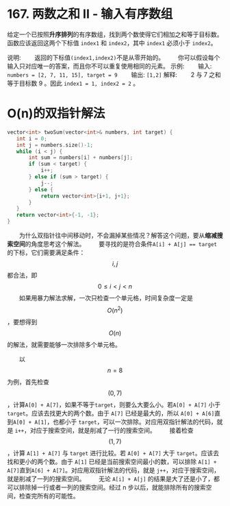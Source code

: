  # 167. 两数之和 II - 输入有序数组

 给定一个已按照**升序排列**的有序数组，找到两个数使得它们相加之和等于目标数。
 函数应该返回这两个下标值 `index1` 和 `index2`，其中 `index1` 必须小于 `index2`。

说明: 
&emsp;&emsp;返回的下标值`(index1,index2)`不是从零开始的。
&emsp;&emsp;你可以假设每个输入只对应唯一的答案，而且你不可以重复使用相同的元素。
示例: 
&emsp;&emsp;输入: `numbers = [2, 7, 11, 15], target = 9`
&emsp;&emsp;输出: `[1,2]` 
解释: 
&emsp;&emsp;2 与 7 之和等于目标数 9 。因此 `index1 = 1, index2 = 2` 。


 # O(n)的双指针解法
 ```c++
vector<int> twoSum(vector<int>& numbers, int target) {
    int i = 0;
    int j = numbers.size()-1;
    while (i < j) {
        int sum = numbers[i] + numbers[j];
        if (sum < target) {
            i++;
        } else if (sum > target) {
            j--;
        } else {
            return vector<int>{i+1, j+1};
        }
    }
    return vector<int>{-1, -1};
}
 ```
&emsp;&emsp;为什么双指针往中间移动时，不会漏掉某些情况？解答这个问题，要从**缩减搜索空间**的角度思考这个解法。 
&emsp;&emsp;要寻找的是符合条件`A[i] + A[j] == target` 的下标，它们需要满足条件：$$i,j$$ 都合法，即 $$0 \le i < j < n$$ 
&emsp;&emsp;如果用暴力解法求解，一次只检查一个单元格，时间复杂度一定是 $$O(n^2)$$，要想得到$$O(n)$$的解法，就需要能够一次排除多个单元格。  

&emsp;&emsp;以$$n=8$$为例，首先检查$$(0,7)$$，计算`A[0] + A[7]`，如果不等于`target`，则要么大要么小。若`A[0] + A[7]` 小于 `target`。应该去找更大的两个数。由于 `A[7]` 已经是最大的，所以 `A[0] + A[6]`直到`A[0] + A[1]`，也都小于 `target`，可以一次排除。对应用双指针解法的代码，就是 `i++`，对应于搜索空间，就是削减了一行的搜索空间。
&emsp;&emsp;接着检查$$(1,7)$$，计算 `A[1] + A[7]` 与 `target` 进行比较。若 `A[0] + A[7]` 大于 `target`。应该去找和更小的两个数。由于 `A[1]` 已经是当前搜索空间最小的数，可以排除 `A[1] + A[7]`直到`A[6] + A[7]`。对应用双指针解法的代码，就是 `j++`，对应于搜索空间，就是削减了一列的搜索空间。
&emsp;&emsp;无论 `A[i] + A[j]` 的结果是大了还是小了，都可以排除掉一行或者一列的搜索空间。经过 n 步以后，就能排除所有的搜索空间，检查完所有的可能性。









